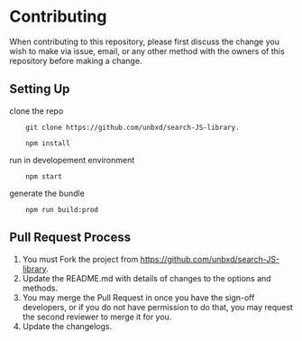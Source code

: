 # Contributing

When contributing to this repository, please first discuss the change you wish to make via issue,
email, or any other method with the owners of this repository before making a change. 

## Setting Up

clone the repo
```shell
    git clone https://github.com/unbxd/search-JS-library.
```

```shell
    npm install
```
run in developement environment
```shell
    npm start
``` 
generate the bundle
```shell
    npm run build:prod
``` 

## Pull Request Process

1. You must Fork the project from https://github.com/unbxd/search-JS-library.
2. Update the README.md with details of changes to the options and methods.
3. You may merge the Pull Request in once you have the sign-off developers, or if you 
   do not have permission to do that, you may request the second reviewer to merge it for you.
4. Update the changelogs.
